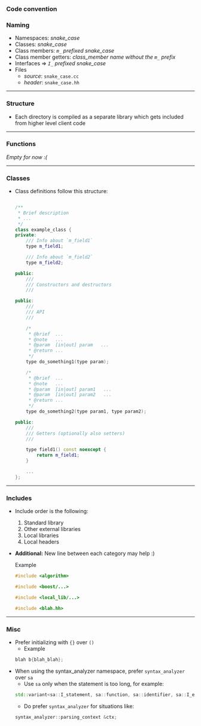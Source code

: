 ### Code convention 

### Naming

- Namespaces: *snake_case*
- Classes: *snake_case*
- Class members: *`m_` prefixed snake_case*
- Class member getters: *class_member name without the `m_` prefix*
- Interfaces => *`I_` prefixed snake_case*
- Files
    - _source_: `snake_case.cc`
    - _header_: `snake_case.hh`

-------

### Structure
- Each directory is compiled as a separate library which gets included
from higher level client code

-------

### Functions

*Empty for now :(*

-------

### Classes
- Class definitions follow this structure:

    ```c++

    /**
     * Brief description
     * ...
     */
    class example_class {
    private:
        /// Info about `m_field1`
        type m_field1;

        /// Info about `m_field2`
        type m_field2;

    public:
        ///
        /// Constructors and destructors
        ///

    public:
        ///
        /// API
        ///

        /*
         * @brief  ...
         * @note   ...
         * @param  [in|out] param   ...
         * @return ...
         */
        type do_something1(type param);

        /*
         * @brief  ...
         * @note   ...
         * @param  [in|out] param1   ...
         * @param  [in|out] param2   ...
         * @return ...
         */
        type do_something2(type param1, type param2);

    public:
        ///
        /// Getters (optionally also setters)
        ///

        type field1() const noexcept {
            return m_field1;
        }

        ...
    };
    ```

 ----------------
 ### Includes
 - Include order is the following:
    1. Standard library
    2. Other external libraries
    3. Local libraries
    4. Local headers
 - **Additional:** New line between each category may help :)

    Example
    ```c++
   #include <algorithm>

   #include <boost/...>

   #include <local_lib/...>

   #include <blah.hh>
    ```

-----------------
### Misc
- Prefer initializing with `{}` over `()`
    + Example
    ```cpp
    blah b{blah_blah};
    ```
- When using the syntax_analyzer namespace, prefer `syntax_analyzer` over `sa`
    + Use `sa` only when the statement is too long, for example:
    ```cpp
  std::variant<sa::I_statement, sa::function, sa::identifier, sa::I_expression, sa::invalid> m_field;
    ```
    + Do prefer `syntax_analyzer` for situations like:
    ```cpp
  syntax_analyzer::parsing_context &ctx;
